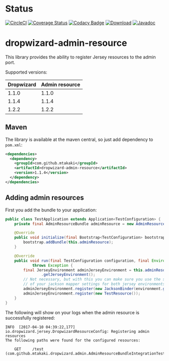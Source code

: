 # Status
[![CircleCI](https://circleci.com/gh/mtakaki/dropwizard-admin-resource/tree/master.svg?style=svg)](https://circleci.com/gh/mtakaki/dropwizard-admin-resource/tree/master)
[![Coverage Status](https://coveralls.io/repos/github/mtakaki/dropwizard-admin-resource/badge.svg?branch=master)](https://coveralls.io/github/mtakaki/dropwizard-admin-resource?branch=master)
[![Codacy Badge](https://api.codacy.com/project/badge/Grade/09d257c610bc4aff8022e86e7ab02f90)](https://www.codacy.com/app/mitsuotakaki/dropwizard-admin-resource?utm_source=github.com&amp;utm_medium=referral&amp;utm_content=mtakaki/dropwizard-admin-resource&amp;utm_campaign=Badge_Grade)
[![Download](https://maven-badges.herokuapp.com/maven-central/com.github.mtakaki/dropwizard-admin-resource/badge.svg)](https://maven-badges.herokuapp.com/maven-central/com.github.mtakaki/dropwizard-admin-resource)
[![Javadoc](http://javadoc.io/badge/com.github.mtakaki/dropwizard-admin-resource.svg)](http://www.javadoc.io/doc/com.github.mtakaki/dropwizard-admin-resource)

# dropwizard-admin-resource
This library provides the ability to register Jersey resources to the admin port.

Supported versions:

| Dropwizard  |  Admin resource |
|---|---|
| 1.1.0  | 1.1.0  |
| 1.1.4  | 1.1.4  |
| 1.2.2  | 1.2.2  |

## Maven

The library is available at the maven central, so just add dependency to `pom.xml`:

```xml
<dependencies>
  <dependency>
    <groupId>com.github.mtakaki</groupId>
    <artifactId>dropwizard-admin-resource</artifactId>
    <version>1.1.4</version>
  </dependency>
</dependencies>
```

## Adding admin resources

First you add the bundle to your application:
```java
public class TestApplication extends Application<TestConfiguration> {
    private final AdminResourceBundle adminResource = new AdminResourceBundle();

    @Override
    public void initialize(final Bootstrap<TestConfiguration> bootstrap) {
        bootstrap.addBundle(this.adminResource);
    }

    @Override
    public void run(final TestConfiguration configuration, final Environment environment)
            throws Exception {
        final JerseyEnvironment adminJerseyEnvironment = this.adminResourceBundle
                .getJerseyEnvironment();
        // Not necessary, but with this you can make sure you use the same settings
        // of your jackson mapper settings for both jersey environments.
        adminJerseyEnvironment.register(new JacksonBinder(environment.getObjectMapper()));
        adminJerseyEnvironment.register(new TestResource());
    }
}
```

The following will show on your logs when the admin resource is successfully registered:

```
INFO  [2017-04-10 04:39:22,177] io.dropwizard.jersey.DropwizardResourceConfig: Registering admin resources
The following paths were found for the configured resources:

    GET     /test (com.github.mtakaki.dropwizard.admin.AdminResourceBundleIntegrationTest.TestResource)

```
